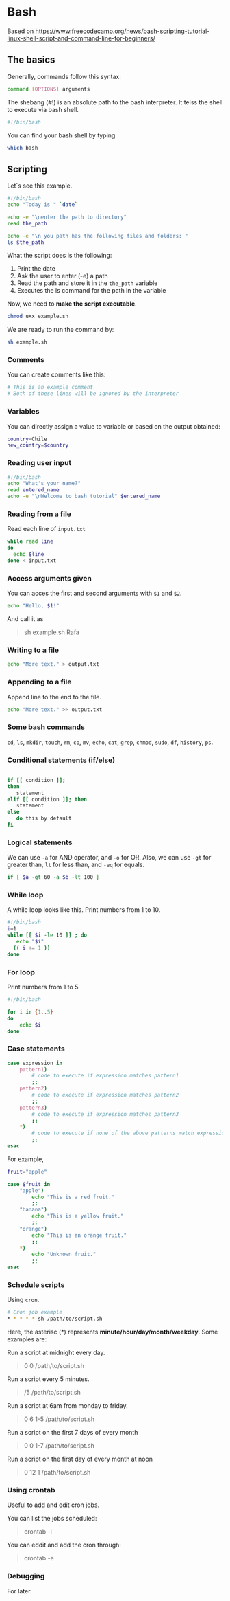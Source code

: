 # Bash
Based on https://www.freecodecamp.org/news/bash-scripting-tutorial-linux-shell-script-and-command-line-for-beginners/

## The basics
Generally, commands follow this syntax:

```bash
command [OPTIONS] arguments
```
The shebang (#!) is an absolute path to the bash interpreter. It telss the shell to execute via bash shell.

```bash
#!/bin/bash
```
You can find your bash shell by typing

```bash
which bash
```

## Scripting
Let´s see this example.

```bash
#!/bin/bash
echo "Today is " `date`

echo -e "\nenter the path to directory"
read the_path

echo -e "\n you path has the following files and folders: "
ls $the_path
```

What the script does is the following:
1. Print the date
2. Ask the user to enter (-e) a path
3. Read the path and store it in the `the_path` variable
4. Executes the ls command for the path in the variable

Now, we need to **make the script executable**.

```bash
chmod u+x example.sh
```

We are ready to run the command by:

```bash
sh example.sh
```

### Comments

You can create comments like this:
```bash
# This is an example comment
# Both of these lines will be ignored by the interpreter
```

### Variables
You can directly assign a value to variable or based on the output obtained:

```bash
country=Chile
new_country=$country
```

### Reading user input
```bash
#!/bin/bash 
echo "What's your name?" 
read entered_name 
echo -e "\nWelcome to bash tutorial" $entered_name
```

### Reading from a file
Read each line of `input.txt`

```bash
while read line
do
  echo $line
done < input.txt
```

### Access arguments given
You can acces the first and second arguments with `$1` and `$2`.
```bash
echo "Hello, $1!"
```

And call it as 
> sh example.sh Rafa

### Writing to a file

```bash
echo "More text." > output.txt
```

### Appending to a file
Append line to the end fo the file.
```bash
echo "More text." >> output.txt
```

### Some bash commands
`cd`, `ls`, `mkdir`, `touch`, `rm`, `cp`, `mv`, `echo`, `cat`, `grep`, `chmod`, `sudo`, `df`, `history`, `ps`.

### Conditional statements (if/else)
 ```bash

if [[ condition ]];
then
    statement
elif [[ condition ]]; then
    statement 
else
    do this by default
fi
```

### Logical statements
We can use `-a` for AND operator, and `-o` for OR. 
Also, we can use `-gt` for greater than, `lt` for less than, and `-eq` for equals.

```bash
if [ $a -gt 60 -a $b -lt 100 ]
```

### While loop
A while loop looks like this. Print numbers from 1 to 10.
```bash
#!/bin/bash
i=1
while [[ $i -le 10 ]] ; do
   echo "$i"
  (( i += 1 ))
done
```

### For loop
Print numbers from 1 to 5.
```bash
#!/bin/bash

for i in {1..5}
do
    echo $i
done
```

### Case statements

```bash
case expression in
    pattern1)
        # code to execute if expression matches pattern1
        ;;
    pattern2)
        # code to execute if expression matches pattern2
        ;;
    pattern3)
        # code to execute if expression matches pattern3
        ;;
    *)
        # code to execute if none of the above patterns match expression
        ;;
esac
```

For example, 
```bash
fruit="apple"

case $fruit in
    "apple")
        echo "This is a red fruit."
        ;;
    "banana")
        echo "This is a yellow fruit."
        ;;
    "orange")
        echo "This is an orange fruit."
        ;;
    *)
        echo "Unknown fruit."
        ;;
esac
```

### Schedule scripts

Using `cron`.
```bash
# Cron job example
* * * * * sh /path/to/script.sh
```

Here, the asterisc (*) represents **minute/hour/day/month/weekday**. Some examples are:

Run a script at midnight every day.
> 0 0 /path/to/script.sh 

Run a script every 5 minutes.
> /5 /path/to/script.sh

Run a script at 6am from monday to friday.
> 0 6 1-5 /path/to/script.sh

Run a script on the first 7 days of every month
> 0 0 1-7 /path/to/script.sh

Run a script on the first day of every month at noon
> 0 12 1 /path/to/script.sh

### Using crontab
Useful to add and edit cron jobs.

You can list the jobs scheduled:
> crontab -l

You can eddit and add the cron through:
> crontab -e

### Debugging
For later.

